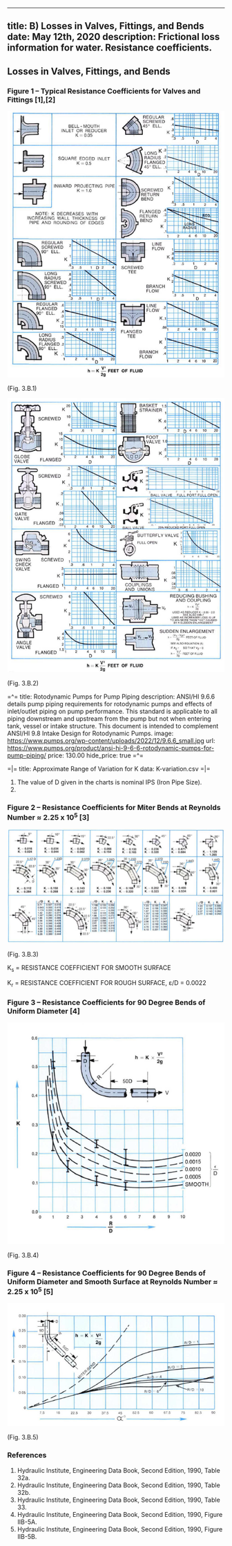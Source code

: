 -----
title:  B) Losses in Valves, Fittings, and Bends
date: May 12th, 2020
description: Frictional loss information for water. Resistance coefficients.
-----

## Losses in Valves, Fittings, and Bends

### Figure 1 – Typical Resistance Coefficients for Valves and Fittings [1],[2]

![](./images/table-32a.png "")
<div class="figure-label">(Fig. 3.B.1)</div>

![](./images/table-32b.png "")
<div class="figure-label">(Fig. 3.B.2)</div>

=^=
title: Rotodynamic Pumps for Pump Piping
description: ANSI/HI 9.6.6 details pump piping requirements for rotodynamic pumps and effects of inlet/outlet piping on pump performance. This standard is applicable to all piping downstream and upstream from the pump but not when entering tank, vessel or intake structure. This document is intended to complement ANSI/HI 9.8 Intake Design for Rotodynamic Pumps.
image: https://www.pumps.org/wp-content/uploads/2022/12/9.6.6_small.jpg
url: https://www.pumps.org/product/ansi-hi-9-6-6-rotodynamic-pumps-for-pump-piping/
price: 130.00 
hide_price: true
=^=

=|=
title: Approximate Range of Variation for K
data: K-variation.csv
=|=

1. The value of D given in the charts is nominal IPS (Iron Pipe Size).
2. <units us = "For velocities below 15 feet per second, check valves and foot valves will be only partially open and will exhibit higher values of K than that shown in the charts." metric = "For velocities below 4.6 meters per second, check valves and foot valves will be only partially open and will exhibit higher values of K than that shown in the charts."/>

### Figure 2 – Resistance Coefficients for Miter Bends at Reynolds Number ≈ 2.25 x 10<sup>5</sup> [3]

![](./images/miter-bends.png "")
<div class="figure-label">(Fig. 3.B.3)</div>

K<sub>s</sub> = RESISTANCE COEFFICIENT FOR SMOOTH SURFACE

K<sub>r</sub> = RESISTANCE COEFFICIENT FOR ROUGH SURFACE, ε/D = 0.0022

### Figure 3 – Resistance Coefficients for 90 Degree Bends of Uniform Diameter [4]

![](./images/IIIB-5A.png "")
<div class="figure-label">(Fig. 3.B.4)</div>

### Figure 4 – Resistance Coefficients for 90 Degree Bends of Uniform Diameter and Smooth Surface at Reynolds Number ≈ 2.25 x 10<sup>5</sup> [5]

![](./images/IIIB-5B.png "")
<div class="figure-label">(Fig. 3.B.5)</div>

### References
1. Hydraulic Institute, Engineering Data Book, Second Edition, 1990, Table 32a.
2. Hydraulic Institute, Engineering Data Book, Second Edition, 1990, Table 32b.
3. Hydraulic Institute, Engineering Data Book, Second Edition, 1990, Table 33. 
4. Hydraulic Institute, Engineering Data Book, Second Edition, 1990, Figure IIB-5A.
5. Hydraulic Institute, Engineering Data Book, Second Edition, 1990, Figure IIB-5B.